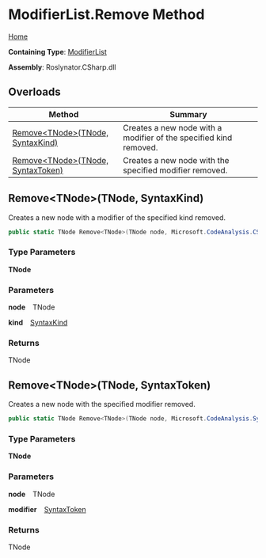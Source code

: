 # ModifierList\.Remove Method

[Home](../../../../README.md)

**Containing Type**: [ModifierList](../README.md)

**Assembly**: Roslynator\.CSharp\.dll

## Overloads

| Method | Summary |
| ------ | ------- |
| [Remove\<TNode\>(TNode, SyntaxKind)](#2255088376) | Creates a new node with a modifier of the specified kind removed\. |
| [Remove\<TNode\>(TNode, SyntaxToken)](#2345772034) | Creates a new node with the specified modifier removed\. |

<a id="2255088376"></a>

## Remove\<TNode\>\(TNode, SyntaxKind\) 

  
Creates a new node with a modifier of the specified kind removed\.

```csharp
public static TNode Remove<TNode>(TNode node, Microsoft.CodeAnalysis.CSharp.SyntaxKind kind) where TNode : Microsoft.CodeAnalysis.SyntaxNode
```

### Type Parameters

**TNode**

### Parameters

**node** &ensp; TNode

**kind** &ensp; [SyntaxKind](https://docs.microsoft.com/en-us/dotnet/api/microsoft.codeanalysis.csharp.syntaxkind)

### Returns

TNode

<a id="2345772034"></a>

## Remove\<TNode\>\(TNode, SyntaxToken\) 

  
Creates a new node with the specified modifier removed\.

```csharp
public static TNode Remove<TNode>(TNode node, Microsoft.CodeAnalysis.SyntaxToken modifier) where TNode : Microsoft.CodeAnalysis.SyntaxNode
```

### Type Parameters

**TNode**

### Parameters

**node** &ensp; TNode

**modifier** &ensp; [SyntaxToken](https://docs.microsoft.com/en-us/dotnet/api/microsoft.codeanalysis.syntaxtoken)

### Returns

TNode

